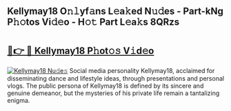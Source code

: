 ## Kellymay18 O𝚗𝚕yf𝚊ns L𝚎a𝚔ed N𝚞𝚍es - Part-kNg P𝚑𝚘tos Vi𝚍𝚎o - H𝚘𝚝 Part L𝚎a𝚔s 8QRzs

# <h2><a href="http://kf4hzjy.oniu.top/?m=Kellymay18">🔗👉 🔴 Kellymay18 P𝚑ot𝚘𝚜 V𝚒d𝚎o</a></h2>

[![Kellymay18 Nu𝚍e𝚜](https://i.imgur.com/0qMVB7G.gif)](http://kf4hzjy.oniu.top/?m=Kellymay18)
Social media personality Kellymay18, acclaimed for disseminating dance and lifestyle ideas, through presentations and personal vlogs. The public persona of Kellymay18 is defined by its sincere and genuine demeanor, but the mysteries of his private life remain a tantalizing enigma.  
